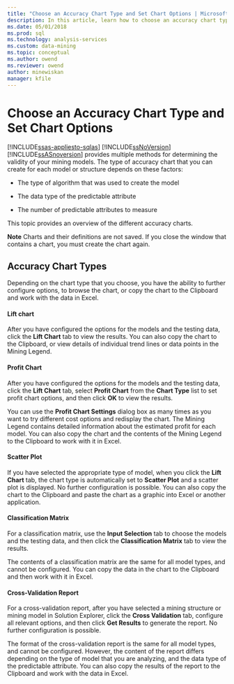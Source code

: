 ```yaml
---
title: "Choose an Accuracy Chart Type and Set Chart Options | Microsoft Docs"
description: In this article, learn how to choose an accuracy chart type. You can also learn how to set chart options.
ms.date: 05/01/2018
ms.prod: sql
ms.technology: analysis-services
ms.custom: data-mining
ms.topic: conceptual
ms.author: owend
ms.reviewer: owend
author: minewiskan
manager: kfile
---
```

# Choose an Accuracy Chart Type and Set Chart Options
[!INCLUDE[ssas-appliesto-sqlas](../includes/ssas-appliesto-sqlas.md)]
  [!INCLUDE[ssNoVersion](../includes/ssnoversion-md.md)] [!INCLUDE[ssASnoversion](../includes/ssasnoversion-md.md)] provides multiple methods for determining the validity of your mining models. The type of accuracy chart that you can create for each model or structure depends on these factors:  
  
-   The type of algorithm that was used to create the model  
  
-   The data type of the predictable attribute  
  
-   The number of predictable attributes to measure  
  
 This topic provides an overview of the different accuracy charts.  
  
 **Note** Charts and their definitions are not saved. If you close the window that contains a chart, you must create the chart again.  
  
## Accuracy Chart Types  
 Depending on the chart type that you choose, you have the ability to further configure options, to browse the chart, or copy the chart to the Clipboard and work with the data in Excel.  
  
#### Lift chart  
 After you have configured the options for the models and the testing data, click the **Lift Chart** tab to view the results. You can also copy the chart to the Clipboard, or view details of individual trend lines or data points in the Mining Legend.  
  
#### Profit Chart  
 After you have configured the options for the models and the testing data, click the **Lift Chart** tab, select **Profit Chart** from the **Chart Type** list to set profit chart options, and then click **OK** to view the results.  
  
 You can use the **Profit Chart Settings** dialog box as many times as you want to try different cost options and redisplay the chart. The Mining Legend contains detailed information about the estimated profit for each model. You can also copy the chart and the contents of the Mining Legend to the Clipboard to work with it in Excel.  
  
#### Scatter Plot  
 If you have selected the appropriate type of model, when you click the **Lift Chart** tab, the chart type is automatically set to **Scatter Plot** and a scatter plot is displayed. No further configuration is possible. You can also copy the chart to the Clipboard and paste the chart as a graphic into Excel or another application.  
  
#### Classification Matrix  
 For a classification matrix, use the **Input Selection** tab to choose the models and the testing data, and then click the **Classification Matrix** tab to view the results.  
  
 The contents of a classification matrix are the same for all model types, and cannot be configured. You can copy the data in the chart to the Clipboard and then work with it in Excel.  
  
#### Cross-Validation Report  
 For a cross-validation report, after you have selected a mining structure or mining model in Solution Explorer, click the **Cross Validation** tab, configure all relevant options, and then click **Get Results** to generate the report. No further configuration is possible.  
  
 The format of the cross-validation report is the same for all model types, and cannot be configured. However, the content of the report differs depending on the type of model that you are analyzing, and the data type of the predictable attribute. You can also copy the results of the report to the Clipboard and work with the data in Excel.  
  
  
